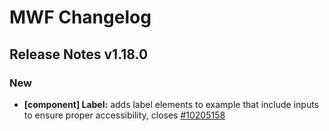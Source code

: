 # MWF Changelog
## Release Notes v1.18.0
### New
* **[component] Label:** adds label elements to example that include inputs to ensure proper accessibility, closes [#10205158](https://microsoft.visualstudio.com/DefaultCollection/OSGS/_workitems?id=10205158)

